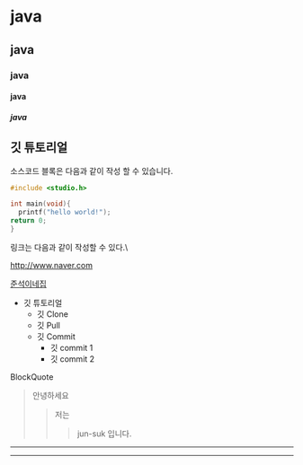 # java
## java
### java
#### java
##### java

## 깃 튜토리얼

소스코드 블록은 다음과 같이 작성 할 수 있습니다.

```c
#include <studio.h>

int main(void){
  printf("hello world!");
return 0;
}
```

링크는 다음과 같이 작성할 수 있다.\

http://www.naver.com

[준석이네집](http://blog.naver.com/bhher)

* 깃 튜토리얼
  * 깃 Clone
  * 깃 Pull
  * 깃 Commit
    * 깃 commit 1
    * 깃 commit 2

BlockQuote
> 안녕하세요
> > 저는
> > > jun-suk 입니다.

---

***
